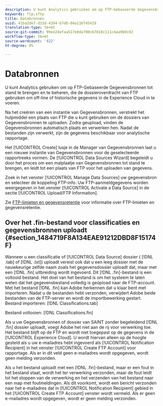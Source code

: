 ```yaml
---
description: U kunt Analytics gebruiken om op FTP-Gebaseerde Gegevensbronnen tot stand te brengen en te beheren, die de dossieroverdracht van FTP gebruiken om off-line of historische gegevens in de Experience Cloud in te voeren.
keywords: ftp;sftp
title: Databronnen
uuid: 41ba2de7-d33d-4394-b7d8-04a116f45419
translation-type: tm+mt
source-git-commit: 99ee24efaa517e8da700c67818c111c4aa90dc02
workflow-type: tm+mt
source-wordcount: '422'
ht-degree: 0%

---
```



# Databronnen

U kunt Analytics gebruiken om op FTP-Gebaseerde Gegevensbronnen tot stand te brengen en te beheren, die de dossieroverdracht van FTP gebruiken om off-line of historische gegevens in de Experience Cloud in te voeren.

Na het creëren van een instantie van Gegevensbronnen, verstrekt het hulpmiddel een plaats van FTP die u kunt gebruiken om de dossiers van Gegevensbronnen te uploaden. Zodra geupload, vinden de Gegevensbronnen automatisch plaats en verwerken hen. Nadat de bestanden zijn verwerkt, zijn de gegevens beschikbaar voor analytische rapportage.

Het [!UICONTROL Create] lusje in de Manager van Gegevensbronnen laat u een nieuwe instantie van Gegevensbronnen voor de geselecteerde rapportreeks vormen. De [!UICONTROL Data Sources Wizard] begeleidt u door het proces om een malplaatje van Gegevensbronnen tot stand te brengen, en leidt tot een plaats van FTP voor het uploaden van gegevens.

Zoek in het venster [!UICONTROL Manage Data Sources] uw gegevensbron en selecteer de koppeling FTP-info. Uw FTP-aanmeldgegevens worden weergegeven in het venster [!UICONTROL Activate a Data Source] in de sectie [!UICONTROL Upload/FTP Information].

Zie [FTP-limieten en gegevensretentie](/help/export/ftp-and-sftp/ftp-limits.md) voor informatie over FTP-limieten en gegevensretentie.

## Over het .fin-bestand voor classificaties en gegevensbronnen uploadt {#section_1484719F8A134EAE91212DBD8F15174F}

Wanneer u een classificatie of [!UICONTROL Data Source] dossier ( [!DNL .tab] of [!DNL .txt]) uploadt vereist ook dat u een leeg dossier met de nauwkeurige zelfde naam zoals het gegevensdossier uploadt dat, maar met een [!DNL .fin] uitbreiding wordt ingevoerd. Dit [!DNL .fin]-bestand is een voltooid bestand. Het doel van het bestand is om het systeem te laten weten dat het gegevensbestand volledig is geüpload naar de FTP-account. Met het bestand [!DNL .fin] kan Adobe herkennen dat u klaar bent met importeren. Nadat u de bestanden hebt verzonden, verwijdert Adobe beide bestanden van de FTP-server en wordt de importbewerking gestart.
Bestand importeren: [!DNL Classifications.tab]

Bestand voltooien: [!DNL Classifications.fin]

Als u uw Gegevensbronnen of dossier van SAINT zonder begeleidend [!DNL .fin] dossier uploadt, voegt Adobe het niet aan de rij voor verwerking toe. Het bestand blijft op de FTP en wordt niet toegepast op de gegevens in de [!UICONTROL Experience Cloud]. U wordt hiervan alleen op de hoogte gesteld als u uw e-mailadres hebt ingevoerd als [!UICONTROL Notification Recipient] in het venster [!UICONTROL Create FTP Account] voor rapportage. Als er in dit veld geen e-mailadres wordt opgegeven, wordt geen melding verzonden.

Als u het bestand uploadt met een [!DNL .fin]-bestand, maar er een fout in het bestand staat, wordt het ter verwerking verzonden, maar de fout leidt tot het stoppen van de verwerking en het verzenden van het bestand naar een map met foutmeldingen. Als dit voorkomt, wordt een bericht verzonden naar het e-mailadres dat in [!UICONTROL Notification Recipient] gebied in het [!UICONTROL Create FTP Account] venster wordt vermeld. Als er geen e-mailadres wordt opgegeven, wordt er geen melding verzonden.
